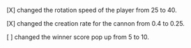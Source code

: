[X] changed the rotation speed of the player from 25 to 40.

[X] changed the creation rate for the cannon from 0.4 to 0.25.

[ ] changed the winner score pop up from 5 to 10.
